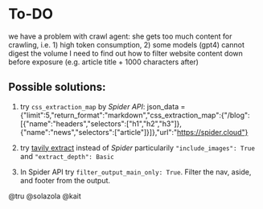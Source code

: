 # To-DO

we have a problem with crawl agent: she gets too much content for crawling, 
i.e. 1) high token consumption, 2) some models (gpt4) cannot digest the volume
I need to find out how to filter website content down before exposure (e.g. article title + 1000 characters after)

## Possible solutions:

1. try `css_extraction_map` by *Spider API*:
    json_data = {"limit":5,"return_format":"markdown","css_extraction_map":{"/blog":[{"name":"headers","selectors":["h1","h2","h3"]},{"name":"news","selectors":["article"]}]},"url":"https://spider.cloud"}

2. try [tavily extract](https://docs.tavily.com/documentation/api-reference/endpoint/extract) instead of *Spider*
particularily `"include_images": True` and `"extract_depth": Basic`
3. In Spider API try `filter_output_main_only: True`. Filter the nav, aside, and footer from the output.

@tru 
@solazola
@kait 
